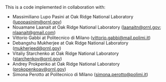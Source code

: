 This is a code implemented in collaboration with:

- Massimiliano Lupo Pasini at Oak Ridge National Laboratory (lupopasinim@ornl.gov)
- Nouamane Laanait at Oak Ridge National Laboratory (laanaitn@ornl.gov; nlaanait@gmail.com)
- Vittorio Gabbi at Politecnico di Milano (vittorio.gabbi@mail.polimi.it)
- Debangshu Mukherjee at Oak Ridge National Laboratory (mukherjeed@ornl.gov)
- Vitaliy Starchenko at Oak Ridge National Laboratory (starchenkov@ornl.gov)
- Andrey Prokpenko at Oak Ridge National Laboratory (prokopenkoav@ornl.gov)
- Simona Perotto at Politecnico di Milano (simona.perotto@polimi.it)
